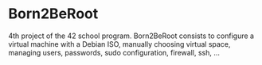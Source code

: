 # Born2BeRoot
4th project of the 42 school program.
Born2BeRoot consists to configure a virtual machine with a Debian ISO, manually choosing virtual space, managing users, passwords, sudo configuration, firewall, ssh, ... 
